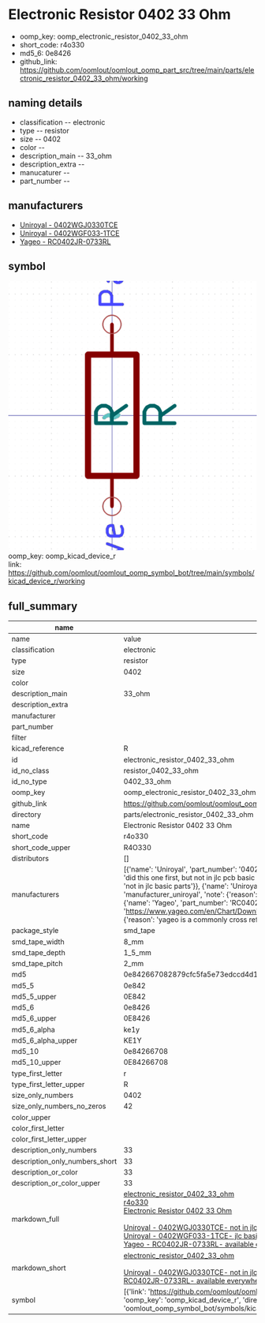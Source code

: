# Electronic Resistor 0402 33 Ohm

  
* oomp_key: oomp_electronic_resistor_0402_33_ohm 
* short_code: r4o330
* md5_6: 0e8426  
* github_link: https://github.com/oomlout/oomlout_oomp_part_src/tree/main/parts/electronic_resistor_0402_33_ohm/working  
## naming details
* classification -- electronic
* type -- resistor
* size -- 0402
* color -- 
* description_main -- 33_ohm
* description_extra -- 
* manucaturer -- 
* part_number -- 


## manufacturers
* [Uniroyal - 0402WGJ0330TCE]()  
* [Uniroyal - 0402WGF033-1TCE]()  
* [Yageo - RC0402JR-0733RL](https://www.yageo.com/en/Chart/Download/pdf/RC0402JR-0733RL)  

## symbol

![](symbol/0/working/working_600.png)  
oomp_key: oomp_kicad_device_r  
link: https://github.com/oomlout/oomlout_oomp_symbol_bot/tree/main/symbols/kicad_device_r/working  


## full_summary
| name | value | 
| --- | --- | 
| name | value | 
| classification | electronic | 
| type | resistor | 
| size | 0402 | 
| color |  | 
| description_main | 33_ohm | 
| description_extra |  | 
| manufacturer |  | 
| part_number |  | 
| filter |  | 
| kicad_reference | R | 
| id | electronic_resistor_0402_33_ohm | 
| id_no_class | resistor_0402_33_ohm | 
| id_no_type | 0402_33_ohm | 
| oomp_key | oomp_electronic_resistor_0402_33_ohm | 
| github_link | https://github.com/oomlout/oomlout_oomp_part_src/tree/main/parts/electronic_resistor_0402_33_ohm/working | 
| directory | parts/electronic_resistor_0402_33_ohm | 
| name | Electronic Resistor 0402 33 Ohm | 
| short_code | r4o330 | 
| short_code_upper | R4O330 | 
| distributors | [] | 
| manufacturers | [{'name': 'Uniroyal', 'part_number': '0402WGJ0330TCE', 'link': '', 'id': 'manufacturer_uniroyal', 'note': {'reason': 'did this one first, but not in jlc pcb basic parts and 1 percent are and they are the same price', 'reason_short': 'not in jlc basic parts'}}, {'name': 'Uniroyal', 'part_number': '0402WGF033-1TCE', 'link': '', 'id': 'manufacturer_uniroyal', 'note': {'reason': 'in the jlc basic parts catalogue', 'reason_short': 'jlc basic part'}}, {'name': 'Yageo', 'part_number': 'RC0402JR-0733RL', 'link': 'https://www.yageo.com/en/Chart/Download/pdf/RC0402JR-0733RL', 'id': 'manufacturer_yageo', 'note': {'reason': 'yageo is a commonly cross referenced part number', 'reason_short': 'available everywhere'}}] | 
| package_style | smd_tape | 
| smd_tape_width | 8_mm | 
| smd_tape_depth | 1_5_mm | 
| smd_tape_pitch | 2_mm | 
| md5 | 0e842667082879cfc5fa5e73edccd4d1 | 
| md5_5 | 0e842 | 
| md5_5_upper | 0E842 | 
| md5_6 | 0e8426 | 
| md5_6_upper | 0E8426 | 
| md5_6_alpha | ke1y | 
| md5_6_alpha_upper | KE1Y | 
| md5_10 | 0e84266708 | 
| md5_10_upper | 0E84266708 | 
| type_first_letter | r | 
| type_first_letter_upper | R | 
| size_only_numbers | 0402 | 
| size_only_numbers_no_zeros | 42 | 
| color_upper |  | 
| color_first_letter |  | 
| color_first_letter_upper |  | 
| description_only_numbers | 33 | 
| description_only_numbers_short | 33 | 
| description_or_color | 33 | 
| description_or_color_upper | 33 | 
| markdown_full | [electronic_resistor_0402_33_ohm](https://github.com/oomlout/oomlout_oomp_part_src/tree/main/parts/electronic_resistor_0402_33_ohm/working)<br>[r4o330](https://github.com/oomlout/oomlout_oomp_part_src/tree/main/parts/electronic_resistor_0402_33_ohm/working)<br>[Electronic Resistor 0402 33 Ohm](https://github.com/oomlout/oomlout_oomp_part_src/tree/main/parts/electronic_resistor_0402_33_ohm/working)<br><br>[Uniroyal - 0402WGJ0330TCE- not in jlc basic parts]() [(L)  ](https://www.lcsc.com/search?q=0402WGJ0330TCE)[(D)  ](https://www.digikey.com/en/products?keywords=0402WGJ0330TCE)[(M)  ](https://www.mouser.com/Search/Refine?Keyword=0402WGJ0330TCE)[(N)  ](https://www.newark.com/search?st=0402WGJ0330TCE)[(SZ)  ](https://so.szlcsc.com/global.html?k=0402WGJ0330TCE)<br>[Uniroyal - 0402WGF033-1TCE- jlc basic part]() [(L)  ](https://www.lcsc.com/search?q=0402WGF033-1TCE)[(D)  ](https://www.digikey.com/en/products?keywords=0402WGF033-1TCE)[(M)  ](https://www.mouser.com/Search/Refine?Keyword=0402WGF033-1TCE)[(N)  ](https://www.newark.com/search?st=0402WGF033-1TCE)[(SZ)  ](https://so.szlcsc.com/global.html?k=0402WGF033-1TCE)<br>[Yageo - RC0402JR-0733RL- available everywhere](https://www.yageo.com/en/Chart/Download/pdf/RC0402JR-0733RL) [(L)  ](https://www.lcsc.com/search?q=RC0402JR-0733RL)[(D)  ](https://www.digikey.com/en/products?keywords=RC0402JR-0733RL)[(M)  ](https://www.mouser.com/Search/Refine?Keyword=RC0402JR-0733RL)[(N)  ](https://www.newark.com/search?st=RC0402JR-0733RL)[(SZ)  ](https://so.szlcsc.com/global.html?k=RC0402JR-0733RL)<br> | 
| markdown_short | [electronic_resistor_0402_33_ohm](https://github.com/oomlout/oomlout_oomp_part_src/tree/main/parts/electronic_resistor_0402_33_ohm/working)<br><br>[Uniroyal - 0402WGJ0330TCE- not in jlc basic parts]()[Uniroyal - 0402WGF033-1TCE- jlc basic part]()[Yageo - RC0402JR-0733RL- available everywhere](https://www.yageo.com/en/Chart/Download/pdf/RC0402JR-0733RL) | 
| symbol | [{'link': 'https://github.com/oomlout/oomlout_oomp_symbol_bot/tree/main/symbols/kicad_device_r', 'oomp_key': 'oomp_kicad_device_r', 'directory': 'oomlout_oomp_symbol_bot/symbols/kicad_device_r//working/working.kicad_sym'}] | 
